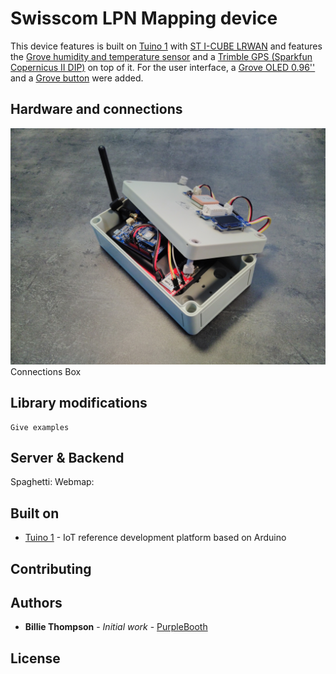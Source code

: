 # Swisscom LPN Mapping device

This device features is built on [Tuino 1](www.tuino.io) with [ST I-CUBE LRWAN](https://github.com/gimasi/GMX_LR1_AT_MODEM) and features the [Grove humidity and temperature sensor](http://wiki.seeed.cc/Grove-Temperature_and_Humidity_Sensor_Pro/) and a [Trimble GPS (Sparkfun Copernicus II DIP)](https://www.sparkfun.com/products/11858?_ga=2.245291909.129632425.1521044459-524054582.1519123891) on top of it. For the user interface, a [Grove OLED 0.96''](http://wiki.seeed.cc/Grove-OLED_Display_0.96inch/) and a [Grove button](http://wiki.seeed.cc/Grove-Button/) were added. 

## Hardware and connections

![Prototype box](/img/proto1.jpg)
Connections
Box

## Library modifications

```
Give examples
```

## Server & Backend

Spaghetti:
Webmap:


## Built on

* [Tuino 1](https://tuino.io) - IoT reference development platform based on Arduino


## Contributing


## Authors

* **Billie Thompson** - *Initial work* - [PurpleBooth](https://github.com/PurpleBooth)


## License
